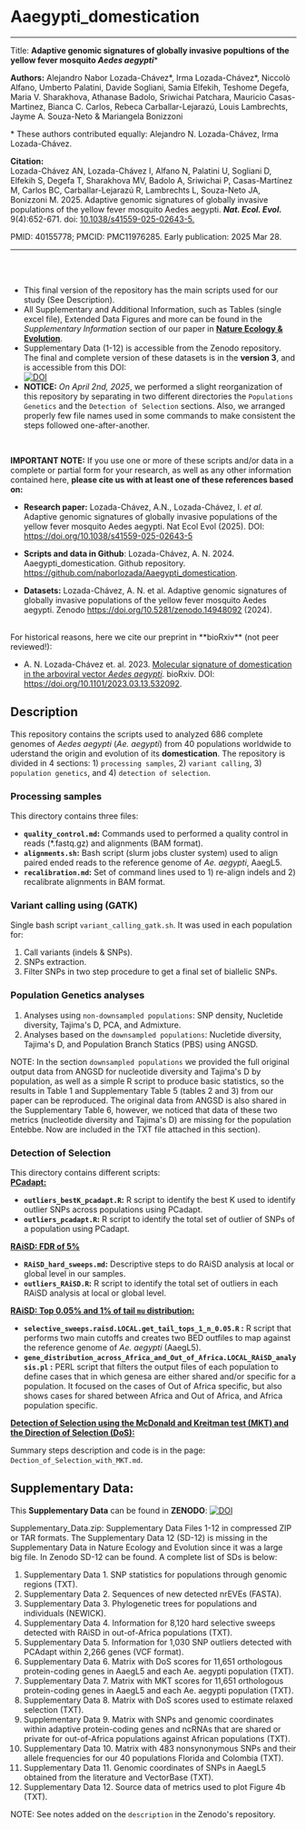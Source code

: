 # Aaegypti_domestication
---
Title:
**Adaptive genomic signatures of globally invasive popultions of the yellow fever mosquito *Aedes aegypti****



**Authors:** Alejandro Nabor Lozada-Chávez*, Irma Lozada-Chávez*, Niccolò Alfano, Umberto Palatini, Davide Sogliani, Samia Elfekih, Teshome Degefa, Maria V. Sharakhova, Athanase Badolo, Sriwichai Patchara, Mauricio Casas-Martinez, Bianca C. Carlos, Rebeca Carballar-Lejarazú, Louis Lambrechts, Jayme A. Souza-Neto & Mariangela Bonizzoni

\* These authors contributed equally: Alejandro N. Lozada-Chávez, Irma Lozada-Chávez.


**Citation:**\
Lozada-Chávez AN, Lozada-Chávez I, Alfano N, Palatini U, Sogliani D, Elfekih S, Degefa T, Sharakhova MV, Badolo A, Sriwichai P, Casas-Martínez M, Carlos BC, Carballar-Lejarazú R, Lambrechts L, Souza-Neto JA, Bonizzoni M. 2025. Adaptive genomic signatures of globally invasive populations of the yellow fever mosquito Aedes aegypti. ***Nat. Ecol. Evol.*** 9(4):652-671. doi: [10.1038/s41559-025-02643-5.](https://www.nature.com/articles/s41559-025-02643-5)

PMID: 40155778; PMCID: PMC11976285. Early publication: 2025 Mar 28.


--- 
<br>
<br>

* This final version of the repository has the main scripts used for our study (See Description). 
* All Supplementary and Additional Information, such as Tables (single excel file), Extended Data Figures and more can be found in the *Supplementary Information* section of our paper in [**Nature Ecology & Evolution**](https://www.nature.com/articles/s41559-025-02643-5#Sec29).
* Supplementary Data (1-12) is accessible from the Zenodo repository. The final and complete version of these datasets is in the **version 3**, and is accessible from this DOI:\
[![DOI](https://zenodo.org/badge/DOI/10.5281/zenodo.14948092.svg)](https://doi.org/10.5281/zenodo.14948092)
* **NOTICE:** *On April 2nd, 2025*, we performed a slight reorganization of this repository by separating in two different directories the `Populations Genetics` and the `Detection of Selection` sections. Also, we arranged  properly few file names used in some commands to make consistent the steps followed one-after-another.   

<br>

**IMPORTANT NOTE:** If you use one or more of these scripts and/or data in a complete or partial form for your research, as well as any other information contained here, **please cite us with at least one of these references based on:**

   * **Research paper:** Lozada-Chávez, A.N., Lozada-Chávez, I. *et al.* Adaptive genomic signatures of globally invasive populations of the yellow fever mosquito Aedes aegypti. Nat Ecol Evol (2025). DOI: https://doi.org/10.1038/s41559-025-02643-5
   * **Scripts and data in Github**:  Lozada-Chávez, A. N. 2024. Aaegypti_domestication. Github repository. https://github.com/naborlozada/Aaegypti_domestication.

   * **Datasets:** Lozada-Chávez, A. N. et al. Adaptive genomic signatures of globally invasive populations of the yellow fever mosquito Aedes aegypti. Zenodo https://doi.org/10.5281/zenodo.14948092 (2024).
   

<br>
For historical reasons, here we cite our preprint in **bioRxiv** (not peer reviewed!):

* A. N. Lozada-Chávez et. al. 2023. [Molecular signature of domestication in the arboviral vector *Aedes aegypti*](https://doi.org/10.1101/2023.03.13.532092). bioRxiv. DOI: https://doi.org/10.1101/2023.03.13.532092. 


## 
## Description

This repository contains the scripts used to analyzed 686 complete genomes of *Aedes aegypti* (*Ae. aegypti*) from 40 populations worldwide to uderstand the origin and evolution of its **domestication**. The repository is divided in 4 sections: 1) `processing samples`, 2) `variant calling`, 3) `population genetics`, and 4) `detection of selection`.



### Processing samples

This directory contains three files:
* **`quality_control.md`:** Commands used to performed a quality control in reads (\*.fastq.gz) and alignments (BAM format).
* **`alignments.sh`:** Bash script (slurm jobs cluster system) used to align paired ended reads to the reference genome of *Ae. aegypti*, AaegL5.
* **`recalibration.md`:** Set of command lines used to 1) re-align indels and 2) recalibrate alignments in BAM format.
  

### Variant calling using (GATK)

Single bash script `variant_calling_gatk.sh`. It was used in each population for:
  1) Call variants (indels & SNPs). 
  2) SNPs extraction.
  3) Filter SNPs in two step procedure to get a final set of biallelic SNPs.


### Population Genetics analyses

  1) Analyses using `non-downsampled populations`: SNP density, Nucletide diversity, Tajima's D, PCA, and Admixture.  
  2) Analyses based on the `downsampled populations`: Nucletide diversity, Tajima's D, and Population Branch Statics (PBS) using ANGSD.

NOTE: In the section `downsampled populations` we provided the full original output data from ANGSD for nucleotide diversity and Tajima's D by population, as well as a simple R script to produce basic statistics, so the results in Table 1 and Supplementary Table 5 (tables 2 and 3) from our paper can be reproduced. The original data from ANGSD is also shared in the Supplementary Table 6, however, we noticed that data of these two metrics (nucleotide diversity and Tajima's D) are missing for the population Entebbe. Now are included in the TXT file attached in this section).

### Detection of Selection

This directory contains different scripts:\
<ins>**PCadapt:**</ins>
* **`outliers_bestK_pcadapt.R`:** R script to identify the best K used to identify outlier SNPs across populations using PCadapt.
* **`outliers_pcadapt.R`:** R script to identify the total set of outlier of SNPs of a population using PCadapt.

<ins>**RAiSD: FDR of 5%**</ins>
* **`RAiSD_hard_sweeps.md`:** Descriptive steps to do RAiSD analysis at local or global level in our samples.
* **`outliers_RAiSD.R`:** R script to identify the total set of outliers in each RAiSD analysis at local or global level.

<ins>**RAiSD: Top 0.05% and 1% of tail `mu` distribution:**</ins>
* **`selective_sweeps.raisd.LOCAL.get_tail_tops_1_n_0.05.R` :** R script that performs two main cutoffs and creates two BED outfiles to map against the reference genome of *Ae. aegypti* (AaegL5).
* **`gene_distribution_across_Africa_and_Out_of_Africa.LOCAL_RAiSD_analysis.pl` :** PERL script that filters the output files of each population to define cases that in which genesa are either shared and/or specific for a  population. It focused on the cases of Out of Africa specific, but also shows cases for shared between Africa and Out of Africa, and Africa population specific.

<ins>**Detection of Selection using the McDonald and Kreitman test (MKT) and the Direction of Selection (DoS):**</ins>

Summary steps description and code is in the page: `Dection_of_Selection_with_MKT.md`. 


## 
## Supplementary Data: 

This **Supplementary Data** can be found in **ZENODO**: [![DOI](https://zenodo.org/badge/DOI/10.5281/zenodo.14948092.svg)](https://doi.org/10.5281/zenodo.14948092)


Supplementary_Data.zip: Supplementary Data Files 1-12 in compressed ZIP or TAR formats. The Supplementary Data 12 (SD-12) is missing in the Supplementary Data in Nature Ecology and Evolution since it was a large big file. In Zenodo SD-12 can be found. A complete list of SDs is below:

1) Supplementary Data 1. SNP statistics for populations through genomic regions (TXT). 
2) Supplementary Data 2. Sequences of new detected nrEVEs (FASTA). 
3) Supplementary Data 3. Phylogenetic trees for populations and individuals (NEWICK). 
4) Supplementary Data 4. Information for 8,120 hard selective sweeps detected with RAiSD in out-of-Africa populations (TXT). 
5) Supplementary Data 5. Information for 1,030 SNP outliers detected with PCAdapt within 2,266 genes (VCF format). 
6) Supplementary Data 6. Matrix with DoS scores for 11,651 orthologous protein-coding genes in AaegL5 and each Ae. aegypti population (TXT). 
7) Supplementary Data 7. Matrix with MKT scores for 11,651 orthologous protein-coding genes in AaegL5 and each Ae. aegypti population (TXT). 
8) Supplementary Data 8. Matrix with DoS scores used to estimate relaxed selection (TXT). 
9) Supplementary Data 9. Matrix with SNPs and genomic coordinates within adaptive protein-coding genes and ncRNAs that are shared or private for out-of-Africa populations against African populations (TXT). 
10) Supplementary Data 10. Matrix with 483 nonsynonymous SNPs and their allele frequencies for our 40 populations Florida and Colombia (TXT).
11) Supplementary Data 11. Genomic coordinates of SNPs in AaegL5 obtained from the literature and VectorBase (TXT). 
12) Supplementary Data 12. Source data of metrics used to plot Figure 4b (TXT).


NOTE: See notes added on the `description` in the Zenodo's repository.

